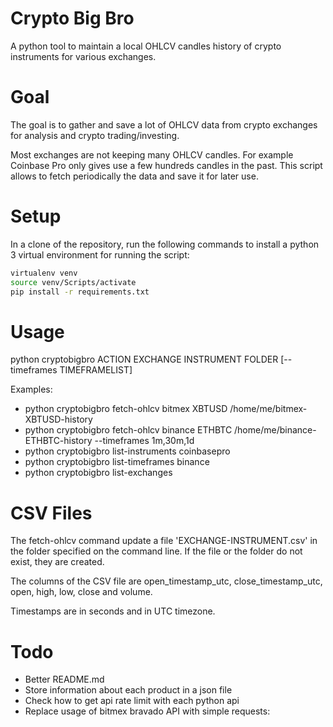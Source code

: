 # Crypto Big Bro

A python tool to maintain a local OHLCV candles history of crypto instruments for various exchanges.

# Goal

The goal is to gather and save a lot of OHLCV data from crypto exchanges for analysis and crypto trading/investing.

Most exchanges are not keeping many OHLCV candles. For example Coinbase Pro only gives use a few hundreds candles in the past. This script allows to fetch periodically the data and save it for later use.

# Setup

In a clone of the repository, run the following commands to install a python 3 virtual environment for running the script:

```bash
virtualenv venv
source venv/Scripts/activate
pip install -r requirements.txt
```

# Usage

python cryptobigbro ACTION EXCHANGE INSTRUMENT FOLDER [--timeframes TIMEFRAMELIST]

Examples:

- python cryptobigbro fetch-ohlcv bitmex XBTUSD /home/me/bitmex-XBTUSD-history
- python cryptobigbro fetch-ohlcv binance ETHBTC /home/me/binance-ETHBTC-history --timeframes 1m,30m,1d
- python cryptobigbro list-instruments coinbasepro
- python cryptobigbro list-timeframes binance
- python cryptobigbro list-exchanges

# CSV Files

The fetch-ohlcv command update a file 'EXCHANGE-INSTRUMENT.csv' in the folder specified on the command line. If the file or the folder do not exist, they are created.

The columns of the CSV file are open_timestamp_utc, close_timestamp_utc, open, high, low, close and volume.

Timestamps are in seconds and in UTC timezone.

# Todo

- Better README.md
- Store information about each product in a json file
- Check how to get api rate limit with each python api
- Replace usage of bitmex bravado API with simple requests: